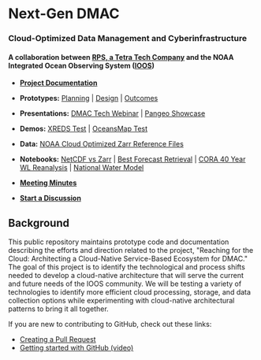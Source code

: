 # Next-Gen DMAC
### Cloud-Optimized Data Management and Cyberinfrastructure
#### A collaboration between [RPS, a Tetra Tech Company](https://www.rpsgroup.com/services/oceans-and-coastal/) and the NOAA Integrated Ocean Observing System ([IOOS](https://ioos.noaa.gov/))

- [**Project Documentation**](https://asascience-open.github.io/nextgen-dmac/)

- **Prototypes:** [Planning](https://asascience-open.github.io/nextgen-dmac/prototypes/protoplan.html) | [Design](https://asascience-open.github.io/nextgen-dmac/prototypes/architecture.html) | [Outcomes](https://asascience-open.github.io/nextgen-dmac/prototypes/outcomes.html)

- **Presentations:** [DMAC Tech Webinar](https://www.youtube.com/watch?v=M8E2wQk3k8A) | [Pangeo Showcase](https://discourse.pangeo.io/t/pangeo-showcase-improving-access-to-noaa-national-ocean-service-model-data-with-kerchunk-and-xpublish/3725)

- **Demos:** [XREDS Test](https://nextgen-dev.ioos.us/xreds/) | [OceansMap Test](https://dev.oceansmap.com/maracoos/?catalog=dmac_combined)

- **Data:** [NOAA Cloud Optimized Zarr Reference Files](https://registry.opendata.aws/noaa-nodd-kerchunk/)

- **Notebooks:**  [NetCDF vs Zarr](https://github.com/asascience-open/nextgen-dmac/blob/main/binder/dbofs-examples/netcdf-vs-zarr.ipynb) | [Best Forecast Retrieval](https://github.com/asascience-open/nextgen-dmac/blob/main/binder/dbofs-examples/best-forecast.ipynb) | [CORA 40 Year WL Reanalysis](https://github.com/asascience/ncdis) | [National Water Model](https://github.com/asascience-open/NWM)

- [**Meeting Minutes**](https://asascience-open.github.io/nextgen-dmac/meetings.html)

- **[Start a Discussion](https://github.com/asascience-open/nextgen-dmac/discussions)**

## Background

This public repository maintains prototype code and documentation describing the efforts and direction related to the project, "Reaching for the Cloud: Architecting a Cloud-Native Service-Based Ecosystem for DMAC." The goal of this project is to identify the technological and process shifts needed to develop a cloud-native architecture that will serve the current and future needs of the IOOS community. We will be testing a variety of technologies to identify more efficient cloud processing, storage, and data collection options while experimenting with cloud-native architectural patterns to bring it all together.


If you are new to contributing to GitHub, check out these links:
 - [Creating a Pull Request](https://docs.github.com/en/pull-requests/collaborating-with-pull-requests/proposing-changes-to-your-work-with-pull-requests/creating-a-pull-request)
 - [Getting started with GitHub (video)](https://www.youtube.com/watch?v=gvvvdearAPE)